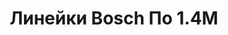 ---
id: '19'
title: Линейки Bosch По 1.4М
description: Залог 2000 рублей
price: '200'
order: 19
default_thumbnail_image: image/IMG_20210204_153154.jpg
default_original_image: image/IMG_20210204_153154_sm.jpg
category: content/category/06izmer.md
featured: true
layout: product
---
